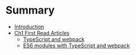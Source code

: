 # Summary

* [Introduction](README.md)
* [Ch1 First Read Articles](ch1_first_read_articles.md)
   * [TypeScript and webpack](typescript_and_webpack.md)
   * [ES6 modules with TypeScript and webpack](es6_modules_with_typescript_and_webpack.md)

